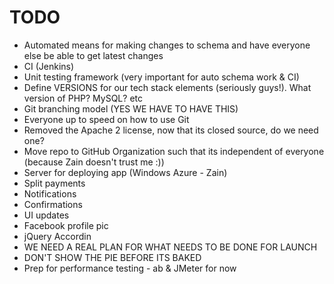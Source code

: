 TODO
======

- Automated means for making changes to schema and have everyone else be able to get latest changes
- CI (Jenkins)
- Unit testing framework (very important for auto schema work & CI)
- Define VERSIONS for our tech stack elements (seriously guys!). What version of PHP? MySQL? etc
- Git branching model (YES WE HAVE TO HAVE THIS)
- Everyone up to speed on how to use Git
- Removed the Apache 2 license, now that its closed source, do we need one?
- Move repo to GitHub Organization such that its independent of everyone (because Zain doesn't trust me :))
- Server for deploying app (Windows Azure - Zain)
- Split payments
- Notifications
- Confirmations
- UI updates
- Facebook profile pic
- jQuery Accordin
- WE NEED A REAL PLAN FOR WHAT NEEDS TO BE DONE FOR LAUNCH
- DON'T SHOW THE PIE BEFORE ITS BAKED
- Prep for performance testing - ab & JMeter for now
